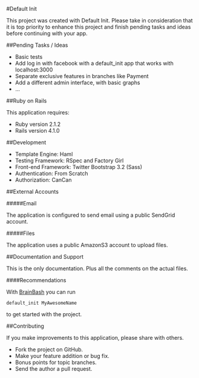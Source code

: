 #Default Init

This project was created with Default Init. Please take in consideration that it is top priority to enhance this project and finish pending tasks and ideas before continuing with your app.

##Pending Tasks / Ideas

* Basic tests
* Add log in with facebook with a default_init app that works with localhost:3000
* Separate exclusive features in branches like Payment
* Add a different admin interface, with basic graphs
* ...


##Ruby on Rails

This application requires:

* Ruby version 2.1.2
* Rails version 4.1.0

##Development

* Template Engine: Haml
* Testing Framework: RSpec and Factory Girl
* Front-end Framework: Twitter Bootstrap 3.2 (Sass)
* Authentication: From Scratch
* Authorization: CanCan

##External Accounts

#####Email

The application is configured to send email using a public SendGrid account.

#####Files

The application uses a public AmazonS3 account to upload files.

##Documentation and Support

This is the only documentation. Plus all the comments on the actual files.

####Recommendations

With [BrainBash](https://github.com/maxfindel/brainbash) you can run
	
	default_init MyAwesomeName
to get started with the project.

##Contributing

If you make improvements to this application, please share with others.

* Fork the project on GitHub.
* Make your feature addition or bug fix.
* Bonus points for topic branches.
* Send the author a pull request.


